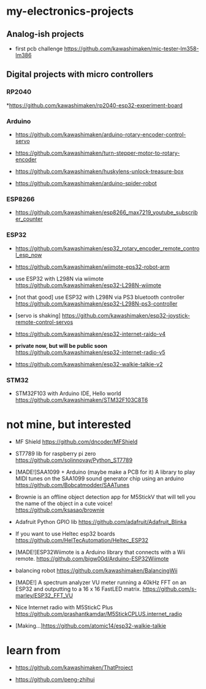 # my-electronics-projects

## Analog-ish projects

* first pcb challenge https://github.com/kawashimaken/mic-tester-lm358-lm386

## Digital projects with micro controllers
### RP2040

*https://github.com/kawashimaken/rp2040-esp32-experiment-board


### Arduino
* https://github.com/kawashimaken/arduino-rotary-encoder-control-servo

* https://github.com/kawashimaken/turn-stepper-motor-to-rotary-encoder

* https://github.com/kawashimaken/huskylens-unlock-treasure-box

* https://github.com/kawashimaken/arduino-spider-robot

### ESP8266
* https://github.com/kawashimaken/esp8266_max7219_youtube_subscriber_counter

### ESP32

* https://github.com/kawashimaken/esp32_rotary_encoder_remote_control_esp_now

* https://github.com/kawashimaken/wiimote-eps32-robot-arm

* use ESP32 with L298N via wiimote https://github.com/kawashimaken/esp32-L298N-wiimote

* [not that good] use ESP32 with L298N via PS3 bluetooth controller https://github.com/kawashimaken/esp32-L298N-ps3-controller

* [servo is shaking] https://github.com/kawashimaken/esp32-joystick-remote-control-servos

* https://github.com/kawashimaken/esp32-internet-raido-v4

* **private now, but will be public soon** https://github.com/kawashimaken/esp32-internet-radio-v5

* https://github.com/kawashimaken/esp32-walkie-talkie-v2

### STM32
* STM32F103 with Arduino IDE, Hello world  https://github.com/kawashimaken/STM32F103C8T6

# not mine, but interested

* MF Shield
https://github.com/dncoder/MFShield

* ST7789 lib for raspberry pi zero
https://github.com/solinnovay/Python_ST7789

* [MADE!]SAA1099 + Arduino (maybe make a PCB for it) A library to play MIDI tunes on the SAA1099 sound generator chip using an arduino
https://github.com/Bobcatmodder/SAATunes

* Brownie is an offline object detection app for M5StickV that will tell you the name of the object in a cute voice! https://github.com/ksasao/brownie

* Adafruit Python GPIO lib https://github.com/adafruit/Adafruit_Blinka

* If you want to use Heltec esp32 boards https://github.com/HelTecAutomation/Heltec_ESP32

* [MADE!]ESP32Wiimote is a Arduino library that connects with a Wii remote. https://github.com/bigw00d/Arduino-ESP32Wiimote

* balancing robot https://github.com/kawashimaken/BalancingWii

* [MADE!] A spectrum analyzer VU meter running a 40kHz FFT on an ESP32 and outputting to a 16 x 16 FastLED matrix. https://github.com/s-marley/ESP32_FFT_VU

* Nice Internet radio with M5StickC Plus https://github.com/prashantkamdar/M5StickCPLUS.internet_radio

* [Making...]https://github.com/atomic14/esp32-walkie-talkie

# learn from

* https://github.com/kawashimaken/ThatProject

* https://github.com/peng-zhihui

